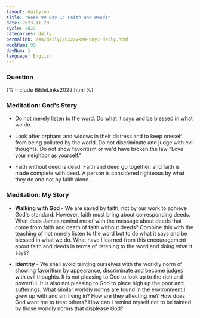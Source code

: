 ```yaml
---
layout: daily-en
title: "Week 99 Day 1: Faith and Deeds"
date: 2023-11-20
cycle: 2022
categories: daily
permalink: /en/daily/2022/wk99-day1-daily.html
weekNum: 99
dayNum: 1
language: English
---
```


### Question     
{% include BibleLinks2022.html %} 

### Meditation: God's Story   
+ Do not merely listen to the word. Do what it says and be blessed in what we do. 

+ Look after orphans and widows in their distress and to keep oneself from being polluted by the world. Do not discriminate and judge with evil thoughts. Do not show favoritism or we'd have broken the law "Love your neighbor as yourself." 

+ Faith without deed is dead. Faith and deed go together, and faith is made complete with deed. A person is considered righteous by what they do and not by faith alone. 

### Meditation: My Story   
+ **Walking with God** - We are saved by faith, not by our work to achieve God's standard. However, faith must bring about corresponding deeds. What does James remind me of with the message about deeds that come from faith and death of faith without deeds? Combine this with the teaching of not merely listen to the word but to do what it says and be blessed in what we do. What have I learned from this encouragement about faith and deeds in terms of listening to the word and doing what it says? 

+ **Identity** - We shall avoid tainting ourselves with the worldly norm of showing favoritism by appearance, discriminate and become judges with evil thoughts. It is not pleasing to God to look up to the rich and powerful. It is also not pleasing to God to place high up the poor and sufferings. What similar worldly norms are found in the environment I grew up with and am living in? How are they affecting me? How does God want me to treat others? How can I remind myself not to be tainted by those worldly norms that displease God? 
